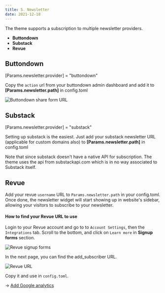 ```yaml
---
title: 5. Newsletter
date: 2021-12-18
---
```


The theme supports a subscription to multiple newsletter providers.

- **Buttondown**
- **Substack**
- **Revue**

## Buttondown

[Params.newsletter.provider] = "buttondown"

Copy the `action` url from your buttondown admin dashboard and add it to **[Params.newsletter.path]** in config.toml

![Buttondown share form URL](https://blog.buttondown.email/img/9.png)


## Substack

[Params.newsletter.provider] = "substack"

Setting up substack is the easiest. Just add your substack newsletter URL (applicable for custom domains also) to **[Params.newsletter.path]** in config.toml

Note that since substack doesn't have a native API for subscription. The theme uses the api from substackapi.com which is in no way associated to Substack itself.

## Revue

Add your revue `username` URL to `Params.newsletter.path` in your config.toml. Once done, the newsletter widget will start showing up in website's sidebar, allowing your visitors to subscribe to your newsletter.

#### How to find your Revue URL to use

Login to your Revue account and go to to `Account Settings`, then the `Integrations` tab. Scroll to the bottom, and click on `Learn more` in **Signup forms** section.

![Revue signup forms](https://downloads.intercomcdn.com/i/o/304891471/587879182e5d9d19aff97d2f/Screenshot+2021-02-26+at+9.10.32+AM.png)

In the next page, you can find the add_subscriber URL.

![Revue URL](https://github.com/apvarun/digital-garden-hugo-theme/blob/main/images/revue-signup-form-url.png?raw=true)

Copy it and use in `config.toml`.

→ [Add Google analytics](/articles/google-analytics)

